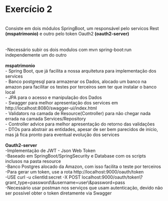 # Exercício 2
<BR>
Consiste em dois módulos SpringBoot, um responsável pelo servicos Rest <B>(mspatrimonio)</B> e outro pelo token Oauth2 <B>(oauth2-server)</B>
<BR><BR>
<BR>-Necessário subir os dois modulos com mvn spring-boot:run independemente um do outro
<BR><BR>
<b>mspatrimonio </b>
<BR>- Spring Boot, que já facilita a nossa arquitetura para implementação dos services
<BR>- Banco postgresql para armazenar os Dados, alocado um banco na amazon para facilitar os testes por terceiros sem ter que instalar o banco local
<BR>- JPA para o acesso e manipulação dos Dados
<BR>- Swagger para melhor apresentação dos services em http://localhost:8080/swagger-ui/index.html
<BR>- Validators na camada de Resource(Controller) para não chegar nada errada na camada Services/Repository
<BR>- Controller advice para melhor apresentação do retorno das validações
<BR>- DTOs para abstrair as entidades, apesar de ser bem parecidos de início, mas já fica pronto para eventual evolução dos services
<BR><BR>
<b>Oauth2-server</b>
<BR>-Implementação de JWT - Json Web Token
<BR>-Baseado em SpringBoot/SpringSecurity e Database com os scripts inclusos na pasta resource
<BR>-Banco Postgres alocado da Amazon, com isso facilita o teste por terceiros
<BR>-Para gerar um token, use a rota http://localhost:9000/oauth/token
<BR>-USE curl -u clientId:secret -X POST localhost:9000/oauth/token\?grant_type=password\&username=user\&password=pass
<BR>-Necessário usar postman nos serviços que usam autenticação, devido não ser possível obter o token diretamente via Swagger



